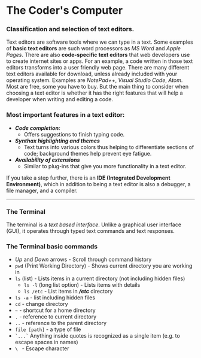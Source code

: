 # The Coder's Computer  

### Classification and selection of text editors.
Text editors are software tools where we can type in a text. Some examples of **basic text editors** are such word processors as *MS Word* and *Apple Pages*. There are also **code-specific text editors** that web developers use to create internet sites or apps. For an example, a code written in those text editors transforms into a user friendly web page. There are many different text editors available for download, unless already included with your operating system. Examples are *NotePad++*, *Visual Studio Code*, *Atom*. Most are free, some you have to buy. But the main thing to consider when choosing a text editor is whether it has the right features that will help a developer when writing and editing a code.
### Most important features in a text editor:
* ***Code completion:***
  * Offers suggestions to finish typing code.
* ***Synthax highlighting and themes***
  * Text turns into various colors thus helping to differentiate sections of code; background themes help prevent eye fatigue. 
* ***Availability of extensions***
  * Similar to plug-ins that give you more functionality in a text editor.

If you take a step further, there is an **IDE (Integrated Development Environment)**, which in addition to being a text editor is also a debugger, a file manager, and a compiler. 

-------------------------------

### The Terminal
The terminal is a *text based interface*. Unlike a graphical user interface (GUI), it operates through typed text commands and text responses. 

### The Terminal basic commands

- *Up* and *Down* arrows - Scroll through command history
- `pwd` (Print Working Directory) - Shows current directory you are working in
- `ls` (list) - Lists items in a current directory (not including hidden files)
  - `ls -l` (long list option) - Lists items with details
  - `ls /etc` - List items in ***/etc*** directory
- `ls -a` - list including hidden files
- `cd` - change directory
- `~` - shortcut for a home directory
- `.` - reference to current directory
- `..` - reference to the parent directory
- `file [path]` - a type of file
-  `` `...` `` Anything inside quotes is recognized as a single item (e.g. to escape spaces in names)
-  `\ ` - Escape character

